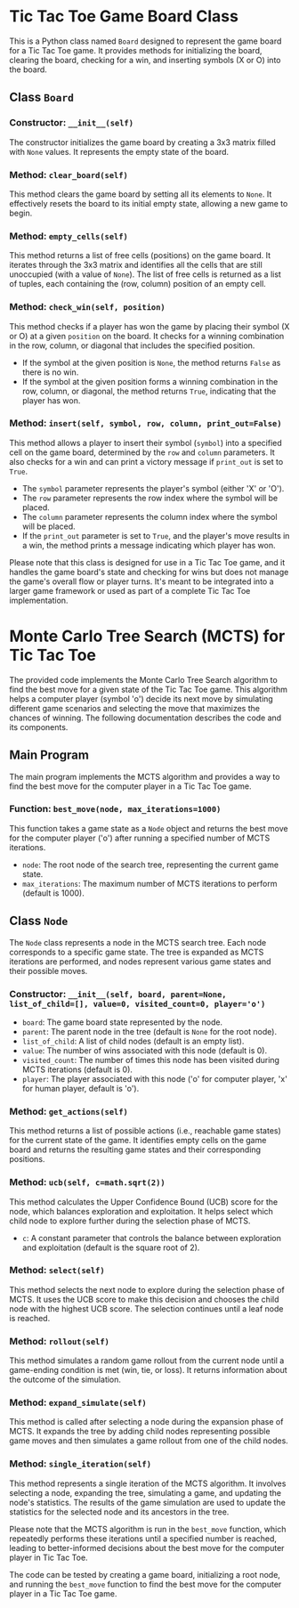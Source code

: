 # Tic Tac Toe Game Board Class 

This is a Python class named `Board` designed to represent the game board for a Tic Tac Toe game. It provides methods for initializing the board, clearing the board, checking for a win, and inserting symbols (X or O) into the board.

## Class `Board`

### Constructor: `__init__(self)`

The constructor initializes the game board by creating a 3x3 matrix filled with `None` values. It represents the empty state of the board.

### Method: `clear_board(self)`

This method clears the game board by setting all its elements to `None`. It effectively resets the board to its initial empty state, allowing a new game to begin.

### Method: `empty_cells(self)`

This method returns a list of free cells (positions) on the game board. It iterates through the 3x3 matrix and identifies all the cells that are still unoccupied (with a value of `None`). The list of free cells is returned as a list of tuples, each containing the (row, column) position of an empty cell.

### Method: `check_win(self, position)`

This method checks if a player has won the game by placing their symbol (X or O) at a given `position` on the board. It checks for a winning combination in the row, column, or diagonal that includes the specified position.

- If the symbol at the given position is `None`, the method returns `False` as there is no win.
- If the symbol at the given position forms a winning combination in the row, column, or diagonal, the method returns `True`, indicating that the player has won.

### Method: `insert(self, symbol, row, column, print_out=False)`

This method allows a player to insert their symbol (`symbol`) into a specified cell on the game board, determined by the `row` and `column` parameters. It also checks for a win and can print a victory message if `print_out` is set to `True`.

- The `symbol` parameter represents the player's symbol (either 'X' or 'O').
- The `row` parameter represents the row index where the symbol will be placed.
- The `column` parameter represents the column index where the symbol will be placed.
- If the `print_out` parameter is set to `True`, and the player's move results in a win, the method prints a message indicating which player has won.

Please note that this class is designed for use in a Tic Tac Toe game, and it handles the game board's state and checking for wins but does not manage the game's overall flow or player turns. It's meant to be integrated into a larger game framework or used as part of a complete Tic Tac Toe implementation.

# Monte Carlo Tree Search (MCTS) for Tic Tac Toe

The provided code implements the Monte Carlo Tree Search algorithm to find the best move for a given state of the Tic Tac Toe game. This algorithm helps a computer player (symbol 'o') decide its next move by simulating different game scenarios and selecting the move that maximizes the chances of winning. The following documentation describes the code and its components.

## Main Program

The main program implements the MCTS algorithm and provides a way to find the best move for the computer player in a Tic Tac Toe game.

### Function: `best_move(node, max_iterations=1000)`

This function takes a game state as a `Node` object and returns the best move for the computer player ('o') after running a specified number of MCTS iterations.

- `node`: The root node of the search tree, representing the current game state.
- `max_iterations`: The maximum number of MCTS iterations to perform (default is 1000).

## Class `Node`

The `Node` class represents a node in the MCTS search tree. Each node corresponds to a specific game state. The tree is expanded as MCTS iterations are performed, and nodes represent various game states and their possible moves.

### Constructor: `__init__(self, board, parent=None, list_of_child=[], value=0, visited_count=0, player='o')`

- `board`: The game board state represented by the node.
- `parent`: The parent node in the tree (default is `None` for the root node).
- `list_of_child`: A list of child nodes (default is an empty list).
- `value`: The number of wins associated with this node (default is 0).
- `visited_count`: The number of times this node has been visited during MCTS iterations (default is 0).
- `player`: The player associated with this node ('o' for computer player, 'x' for human player, default is 'o').

### Method: `get_actions(self)`

This method returns a list of possible actions (i.e., reachable game states) for the current state of the game. It identifies empty cells on the game board and returns the resulting game states and their corresponding positions.

### Method: `ucb(self, c=math.sqrt(2))`

This method calculates the Upper Confidence Bound (UCB) score for the node, which balances exploration and exploitation. It helps select which child node to explore further during the selection phase of MCTS.

- `c`: A constant parameter that controls the balance between exploration and exploitation (default is the square root of 2).

### Method: `select(self)`

This method selects the next node to explore during the selection phase of MCTS. It uses the UCB score to make this decision and chooses the child node with the highest UCB score. The selection continues until a leaf node is reached.

### Method: `rollout(self)`

This method simulates a random game rollout from the current node until a game-ending condition is met (win, tie, or loss). It returns information about the outcome of the simulation.

### Method: `expand_simulate(self)`

This method is called after selecting a node during the expansion phase of MCTS. It expands the tree by adding child nodes representing possible game moves and then simulates a game rollout from one of the child nodes.

### Method: `single_iteration(self)`

This method represents a single iteration of the MCTS algorithm. It involves selecting a node, expanding the tree, simulating a game, and updating the node's statistics. The results of the game simulation are used to update the statistics for the selected node and its ancestors in the tree.

Please note that the MCTS algorithm is run in the `best_move` function, which repeatedly performs these iterations until a specified number is reached, leading to better-informed decisions about the best move for the computer player in Tic Tac Toe.

The code can be tested by creating a game board, initializing a root node, and running the `best_move` function to find the best move for the computer player in a Tic Tac Toe game.


